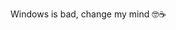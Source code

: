 Windows is bad, change my mind 🤓☕️
<!---
reneetanpms/reneetanpms is a ✨ special ✨ repository because its `README.md` (this file) appears on your GitHub profile.
You can click the Preview link to take a look at your changes.
--->
